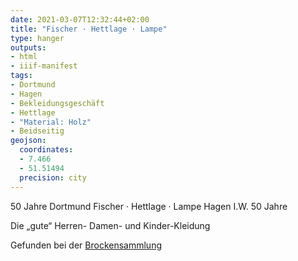 ```yaml
---
date: 2021-03-07T12:32:44+02:00
title: "Fischer · Hettlage · Lampe"
type: hanger
outputs:
- html
- iiif-manifest
tags:
- Dortmund
- Hagen
- Bekleidungsgeschäft
- Hettlage
- "Material: Holz"
- Beidseitig
geojson:
  coordinates:
  - 7.466
  - 51.51494
  precision: city
---
```

50 Jahre  Dortmund  Fischer · Hettlage · Lampe  Hagen I.W.  50 Jahre


Die „gute“ Herren- Damen- und Kinder-Kleidung

<div class="source">Gefunden bei der <a href="https://www.neue-arbeit-brockensammlung.de/geschaefte/gebrauchtmoebelkaufhaus/">Brockensammlung</a></div>
